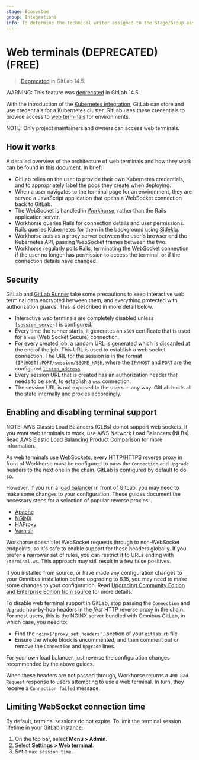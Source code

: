 ```yaml
---
stage: Ecosystem
group: Integrations
info: To determine the technical writer assigned to the Stage/Group associated with this page, see https://about.gitlab.com/handbook/engineering/ux/technical-writing/#assignments
---
```


# Web terminals (DEPRECATED) **(FREE)**

> [Deprecated](https://gitlab.com/groups/gitlab-org/configure/-/epics/8) in GitLab 14.5.

WARNING:
This feature was [deprecated](https://gitlab.com/groups/gitlab-org/configure/-/epics/8) in GitLab 14.5.

With the introduction of the [Kubernetes integration](../../user/infrastructure/clusters/index.md),
GitLab can store and use credentials for a Kubernetes cluster.
GitLab uses these credentials to provide access to
[web terminals](../../ci/environments/index.md#web-terminals) for environments.

NOTE:
Only project maintainers and owners can access web terminals.

## How it works

A detailed overview of the architecture of web terminals and how they work
can be found in [this document](https://gitlab.com/gitlab-org/gitlab-workhorse/blob/master/doc/channel.md).
In brief:

- GitLab relies on the user to provide their own Kubernetes credentials, and to
  appropriately label the pods they create when deploying.
- When a user navigates to the terminal page for an environment, they are served
  a JavaScript application that opens a WebSocket connection back to GitLab.
- The WebSocket is handled in [Workhorse](https://gitlab.com/gitlab-org/gitlab-workhorse),
  rather than the Rails application server.
- Workhorse queries Rails for connection details and user permissions. Rails
  queries Kubernetes for them in the background using [Sidekiq](../troubleshooting/sidekiq.md).
- Workhorse acts as a proxy server between the user's browser and the Kubernetes
  API, passing WebSocket frames between the two.
- Workhorse regularly polls Rails, terminating the WebSocket connection if the
  user no longer has permission to access the terminal, or if the connection
  details have changed.

## Security

GitLab and [GitLab Runner](https://docs.gitlab.com/runner/) take some
precautions to keep interactive web terminal data encrypted between them, and
everything protected with authorization guards. This is described in more
detail below.

- Interactive web terminals are completely disabled unless [`[session_server]`](https://docs.gitlab.com/runner/configuration/advanced-configuration.html#the-session_server-section) is configured.
- Every time the runner starts, it generates an `x509` certificate that is used for a `wss` (Web Socket Secure) connection.
- For every created job, a random URL is generated which is discarded at the end of the job. This URL is used to establish a web socket connection. The URL for the session is in the format `(IP|HOST):PORT/session/$SOME_HASH`, where the `IP/HOST` and `PORT` are the configured [`listen_address`](https://docs.gitlab.com/runner/configuration/advanced-configuration.html#the-session_server-section).
- Every session URL that is created has an authorization header that needs to be sent, to establish a `wss` connection.
- The session URL is not exposed to the users in any way. GitLab holds all the state internally and proxies accordingly.

## Enabling and disabling terminal support

NOTE:
AWS Classic Load Balancers (CLBs) do not support web sockets.
If you want web terminals to work, use AWS Network Load Balancers (NLBs).
Read [AWS Elastic Load Balancing Product Comparison](https://aws.amazon.com/elasticloadbalancing/features/#compare)
for more information.

As web terminals use WebSockets, every HTTP/HTTPS reverse proxy in front of
Workhorse must be configured to pass the `Connection` and `Upgrade` headers
to the next one in the chain. GitLab is configured by default to do so.

However, if you run a [load balancer](../load_balancer.md) in
front of GitLab, you may need to make some changes to your configuration. These
guides document the necessary steps for a selection of popular reverse proxies:

- [Apache](https://httpd.apache.org/docs/2.4/mod/mod_proxy_wstunnel.html)
- [NGINX](https://www.nginx.com/blog/websocket-nginx/)
- [HAProxy](https://www.haproxy.com/blog/websockets-load-balancing-with-haproxy/)
- [Varnish](https://varnish-cache.org/docs/4.1/users-guide/vcl-example-websockets.html)

Workhorse doesn't let WebSocket requests through to non-WebSocket endpoints, so
it's safe to enable support for these headers globally. If you prefer a
narrower set of rules, you can restrict it to URLs ending with `/terminal.ws`.
This approach may still result in a few false positives.

If you installed from source, or have made any configuration changes to your
Omnibus installation before upgrading to 8.15, you may need to make some changes
to your configuration. Read
[Upgrading Community Edition and Enterprise Edition from source](../../update/upgrading_from_source.md#nginx-configuration)
for more details.

To disable web terminal support in GitLab, stop passing
the `Connection` and `Upgrade` hop-by-hop headers in the *first* HTTP reverse
proxy in the chain. For most users, this is the NGINX server bundled with
Omnibus GitLab, in which case, you need to:

- Find the `nginx['proxy_set_headers']` section of your `gitlab.rb` file
- Ensure the whole block is uncommented, and then comment out or remove the
  `Connection` and `Upgrade` lines.

For your own load balancer, just reverse the configuration changes recommended
by the above guides.

When these headers are not passed through, Workhorse returns a
`400 Bad Request` response to users attempting to use a web terminal. In turn,
they receive a `Connection failed` message.

## Limiting WebSocket connection time

By default, terminal sessions do not expire. To limit the terminal session
lifetime in your GitLab instance:

1. On the top bar, select **Menu > Admin**.
1. Select
   [**Settings > Web terminal**](../../user/admin_area/settings/index.md#general).
1. Set a `max session time`.
